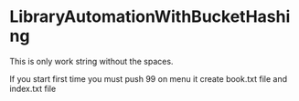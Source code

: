 # LibraryAutomationWithBucketHashing

This is only work string without the spaces.

If you start first time you must push 99 on menu it create book.txt file and index.txt file 
